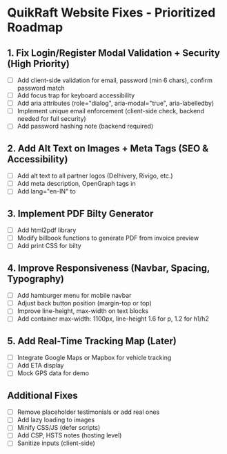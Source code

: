 # QuikRaft Website Fixes - Prioritized Roadmap

## 1. Fix Login/Register Modal Validation + Security (High Priority)
- [ ] Add client-side validation for email, password (min 6 chars), confirm password match
- [ ] Add focus trap for keyboard accessibility
- [ ] Add aria attributes (role="dialog", aria-modal="true", aria-labelledby)
- [ ] Implement unique email enforcement (client-side check, backend needed for full security)
- [ ] Add password hashing note (backend required)

## 2. Add Alt Text on Images + Meta Tags (SEO & Accessibility)
- [ ] Add alt text to all partner logos (Delhivery, Rivigo, etc.)
- [ ] Add meta description, OpenGraph tags in <head>
- [ ] Add lang="en-IN" to <html>

## 3. Implement PDF Bilty Generator
- [ ] Add html2pdf library
- [ ] Modify billbook functions to generate PDF from invoice preview
- [ ] Add print CSS for bilty

## 4. Improve Responsiveness (Navbar, Spacing, Typography)
- [ ] Add hamburger menu for mobile navbar
- [ ] Adjust back button position (margin-top or top)
- [ ] Improve line-height, max-width on text blocks
- [ ] Add container max-width: 1100px, line-height 1.6 for p, 1.2 for h1/h2

## 5. Add Real-Time Tracking Map (Later)
- [ ] Integrate Google Maps or Mapbox for vehicle tracking
- [ ] Add ETA display
- [ ] Mock GPS data for demo

## Additional Fixes
- [ ] Remove placeholder testimonials or add real ones
- [ ] Add lazy loading to images
- [ ] Minify CSS/JS (defer scripts)
- [ ] Add CSP, HSTS notes (hosting level)
- [ ] Sanitize inputs (client-side)
